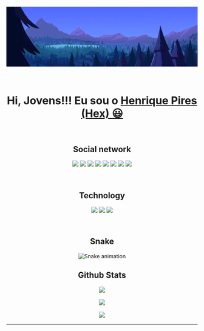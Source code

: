 </p align="center">
<img src="https://github.com/Hexcold/Hexcold/blob/main/assets/banner.png" />

<p align="center">

<div><br
>
  <h1 align="center">
    Hi, Jovens!!! Eu sou o 
    <a href="">Henrique Pires (Hex) 😃️</a>
  </h2>  

</div><br>

<h2 align="center">Social network</h2>

<div align="center">
<p align="center">
 <img src="https://img.shields.io/badge/C-00599C?style=flat-square&logo=c&logoColor=white"/>
<img src="https://img.shields.io/badge/-java-E34A86?style=flat-square&logo=java"/>
<img src="https://img.shields.io/badge/-C++-00599C?style=flat-square&logo=c"/>
<img src="https://img.shields.io/badge/-HTML5-E34F26?style=flat-square&logo=html5&logoColor=white"/>
<img src="https://img.shields.io/badge/-CSS3-1572B6?style=flat-square&logo=css3"/>
<img src="https://img.shields.io/badge/-Bootstrap-563D7C?style=flat-square&logo=bootstrap"/>
<img src="https://img.shields.io/badge/-Git-black?style=flat-square&logo=git"/>
<img src="https://img.shields.io/badge/-GitHub-black?style=flat-square&logo=github"/>
</p>

</div><br>

<h2 align="center">Technology</h2>
<div align="center">

  <a href="https://www.instagram.com/henrq.p/" target="_blank"><img src="https://img.shields.io/badge/-Instagram-%23E4405F?style=for-the-badge&logo=instagram&logoColor=white" target="_blank"></a>
  <a href="https://www.linkedin.com/in/henrique-lima-pires-b4a1361a8/" target="_blank"><img src="https://img.shields.io/badge/-LinkedIn-%230077B5?style=for-the-badge&logo=linkedin&logoColor=white" target="_blank"></a> 
  <a href="mailto:henriquepiresh3@gmail.com"><img src="https://img.shields.io/badge/-Gmail-%23333?style=for-the-badge&logo=gmail&logoColor=white" target="_blank"></a>
  <!--  <a href="https://discord.com/368752905496297482" target="_blank"><img src="https://img.shields.io/badge/Discord-7289DA?style=for-the-badge&logo=discord&logoColor=white" target="_blank"><a> -->

</div><br>

<h2 align="center">Snake</h2>

<div align="center">

  ![Snake animation](https://github.com/Hexcold/Hexcold/blob/output/github-contribution-grid-snake.svg)
  
</div>

<h2 align="center">Github Stats</h2>

<p align = "center"> 
  <img  src = "https://github-readme-stats.vercel.app/api?username=hexcold&show_icons=true&theme=radical&line_height=27">
</P>

<p align = "center">
  <img src = "https://github-readme-stats.vercel.app/api/top-langs/?username=hexcold&hide=html,css,java,shaderlab,kotlin,hlsl&theme=radical">
</p>

<p align = "center">
 <img  src="https://github-readme-streak-stats.herokuapp.com/?user=hexcold&show_icons=true&locale=en&layout=compact&theme=radical&line_height=0" />
</p> 

<hr>

<!-- <div align="center" valign="top"><br>

  <img align="center" alt="React" height="30" width="40" src="https://raw.githubusercontent.com/devicons/devicon/master/icons/react/react-original.svg">
  <img align="center" alt="Redux" height="30" width="40" src="https://raw.githubusercontent.com/devicons/devicon/master/icons/redux/redux-original.svg">
  <img align="center" alt="Js" height="30" width="40" src="https://raw.githubusercontent.com/devicons/devicon/master/icons/javascript/javascript-plain.svg">
  <img align="center" alt="Js" height="30" width="40" src="https://raw.githubusercontent.com/devicons/devicon/master/icons/typescript/typescript-plain.svg">
  <img align="center" alt="HTML" height="30" width="40" src="https://raw.githubusercontent.com/devicons/devicon/master/icons/html5/html5-original.svg">
  <img align="center" alt="CSS" height="30" width="40" src="https://raw.githubusercontent.com/devicons/devicon/master/icons/css3/css3-original.svg">
  <img align="center" alt="nodejs" height="30" width="40" src="https://cdn.worldvectorlogo.com/logos/nodejs-icon.svg">
  <img align="center" alt="Wa-Jest" height="30" width="40" src="https://cdn.jsdelivr.net/gh/devicons/devicon/icons/jest/jest-plain.svg">
  <img align="center" alt="git" height="30" width="40" src="https://raw.githubusercontent.com/devicons/devicon/master/icons/git/git-original.svg">
  <img align="center" alt="github" height="35" width="35" src="/assets/GitHub.png">
  <img align="center" alt="linux" height="30" width="40" src="https://raw.githubusercontent.com/devicons/devicon/master/icons/linux/linux-original.svg">

</div>-->
